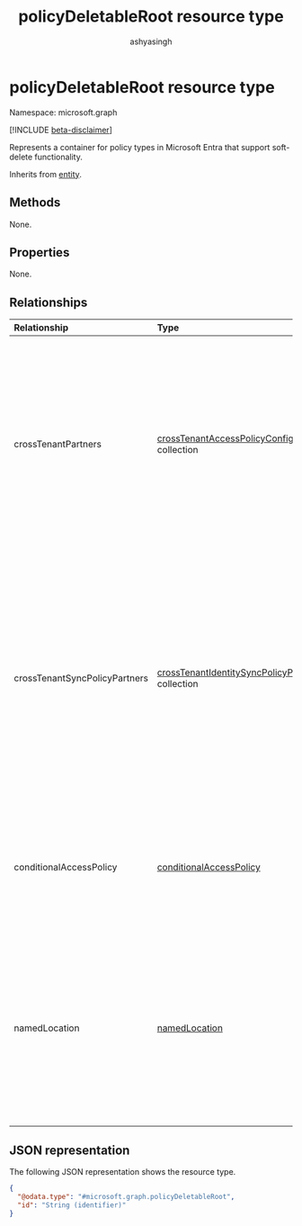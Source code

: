 ﻿---
title: "policyDeletableRoot resource type"
description: "Represents a container for policy types in Microsoft Entra that support soft-delete functionality."
author: "ashyasingh"
ms.date: 08/11/2025
ms.localizationpriority: medium
ms.subservice: "entra-sign-in"
doc_type: resourcePageType
---

# policyDeletableRoot resource type

Namespace: microsoft.graph

[!INCLUDE [beta-disclaimer](../../includes/beta-disclaimer.md)]

Represents a container for policy types in Microsoft Entra that support soft-delete functionality.


Inherits from [entity](../resources/entity.md).


## Methods
None.

## Properties
None.

## Relationships
|Relationship|Type|Description|
|:---|:---|:---|
|crossTenantPartners|[crossTenantAccessPolicyConfigurationPartner](../resources/crosstenantaccesspolicyconfigurationpartner.md) collection|Represents the partner-specific configuration for cross-tenant access and tenant restrictions. Cross-tenant access settings include inbound and outbound settings of Microsoft Entra B2B collaboration and B2B direct connect.|
|crossTenantSyncPolicyPartners|[crossTenantIdentitySyncPolicyPartner](../resources/crosstenantidentitysyncpolicypartner.md) collection|Defines the cross-tenant policy for synchronization of users from a partner tenant. Use this user synchronization policy to streamline collaboration between users in a multi-tenant organization by automating the creation, update, and deletion of users from one tenant to another.|
|conditionalAccessPolicy|[conditionalAccessPolicy](../resources/conditionalaccesspolicy.md)|Represents a Microsoft Entra Conditional Access policy. Conditional access policies are custom rules that define an access scenario.|
|namedLocation|[namedLocation](../resources/namedlocation.md)|This is the base class that represents a Microsoft Entra ID named location. Named locations are custom rules that define network locations which can then be used in a Conditional Access (CA) policy.|

## JSON representation
The following JSON representation shows the resource type.
<!-- {
  "blockType": "resource",
  "keyProperty": "id",
  "@odata.type": "microsoft.graph.policyDeletableRoot",
  "baseType": "microsoft.graph.entity",
  "openType": false
}
-->
``` json
{
  "@odata.type": "#microsoft.graph.policyDeletableRoot",
  "id": "String (identifier)"
}
```


